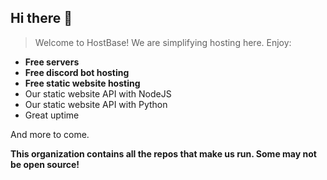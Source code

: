 ## Hi there 👋

<!--

**Here are some ideas to get you started:**

🙋‍♀️ A short introduction - what is your organization all about?
🌈 Contribution guidelines - how can the community get involved?
👩‍💻 Useful resources - where can the community find your docs? Is there anything else the community should know?
🍿 Fun facts - what does your team eat for breakfast?
🧙 Remember, you can do mighty things with the power of [Markdown](https://docs.github.com/github/writing-on-github/getting-started-with-writing-and-formatting-on-github/basic-writing-and-formatting-syntax)
-->

> Welcome to HostBase!
We are simplifying hosting here. Enjoy:
- **Free servers**
- **Free discord bot hosting**
- **Free static website hosting**
- Our static website API with NodeJS
- Our static website API with Python
- Great uptime

And more to come.

**This organization contains all the repos that make us run. Some may not be open source!**
